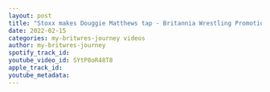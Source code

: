 ```yaml
---
layout: post
title: "Stoxx makes Douggie Matthews tap - Britannia Wrestling Promotions"
date: 2022-02-15
categories: my-britwres-journey videos
author: my-britwres-journey
spotify_track_id: 
youtube_video_id: SYtP8oR48T8
apple_track_id: 
youtube_metadata: 
---
```

